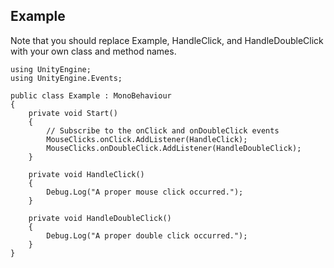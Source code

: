 ## Example

Note that you should replace Example, HandleClick, and HandleDoubleClick with your own class and method names.

```
using UnityEngine;
using UnityEngine.Events;

public class Example : MonoBehaviour
{
    private void Start()
    {
        // Subscribe to the onClick and onDoubleClick events
        MouseClicks.onClick.AddListener(HandleClick);
        MouseClicks.onDoubleClick.AddListener(HandleDoubleClick);
    }

    private void HandleClick()
    {
        Debug.Log("A proper mouse click occurred.");
    }

    private void HandleDoubleClick()
    {
        Debug.Log("A proper double click occurred.");
    }
}
```
